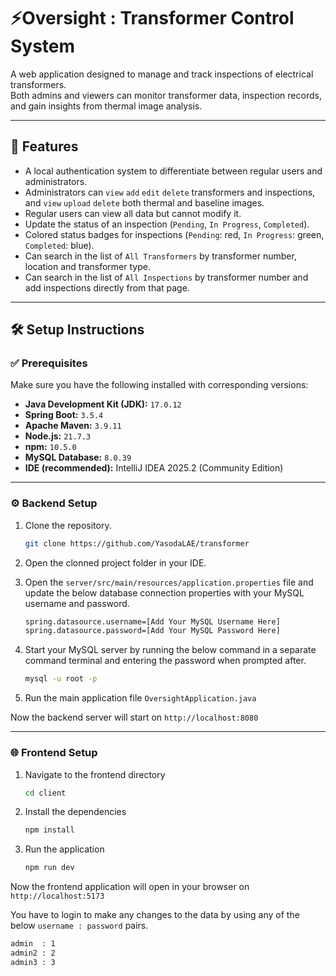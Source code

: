 # ⚡Oversight : Transformer Control System

A web application designed to manage and track inspections of electrical transformers.  
Both admins and viewers can monitor transformer data, inspection records, and gain insights from thermal image analysis.

---

## 📑 Features
- A local authentication system to differentiate between regular users and administrators.
- Administrators can `view` `add` `edit` `delete` transformers and inspections, and `view` `upload` `delete` both thermal and baseline images.
- Regular users can view all data but cannot modify it.
- Update the status of an inspection (`Pending`, `In Progress`, `Completed`).
- Colored status badges for inspections (`Pending`: red, `In Progress`: green, `Completed`: blue).
- Can search in the list of `All Transformers` by transformer number, location and transformer type.
- Can search in the list of `All Inspections` by transformer number and add inspections directly from that page.



---

## 🛠️ Setup Instructions

### ✅ Prerequisites
Make sure you have the following installed with corresponding versions:

- **Java Development Kit (JDK):** `17.0.12`  
- **Spring Boot:** `3.5.4`  
- **Apache Maven:** `3.9.11`  
- **Node.js:** `21.7.3`  
- **npm:** `10.5.0`  
- **MySQL Database:** `8.0.39`  
- **IDE (recommended):** IntelliJ IDEA 2025.2 (Community Edition)

---

### ⚙️ Backend Setup
1. Clone the repository.
   ```bash
   git clone https://github.com/YasodaLAE/transformer
2. Open the clonned project folder in your IDE.
   
3. Open the `server/src/main/resources/application.properties` file and update the below database connection properties with your MySQL username and password.
   ```bash
   spring.datasource.username=[Add Your MySQL Username Here]
   spring.datasource.password=[Add Your MySQL Password Here]
5. Start your MySQL server by running the below command in a separate command terminal and entering the password when prompted after.
   ```bash
   mysql -u root -p
6. Run the main application file `OversightApplication.java`

Now the backend server will start on `http://localhost:8080`

---

### 🌐 Frontend Setup
1. Navigate to the frontend directory
   ```bash
   cd client
2. Install the dependencies
   ```bash
   npm install
3. Run the application
   ```bash
   npm run dev

Now the frontend application will open in your browser on `http://localhost:5173`

You have to login to make any changes to the data by using any of the below `username : password` pairs.
   ```bash
admin  : 1
admin2 : 2
admin3 : 3


